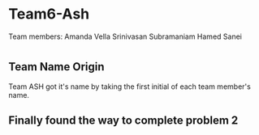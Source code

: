 # Team6-Ash
Team members: 
Amanda Vella
 Srinivasan Subramaniam
 Hamed Sanei
 #

## Team Name Origin
Team ASH got it's name by taking the first initial of each team member's name.

## Finally found the way to complete problem 2